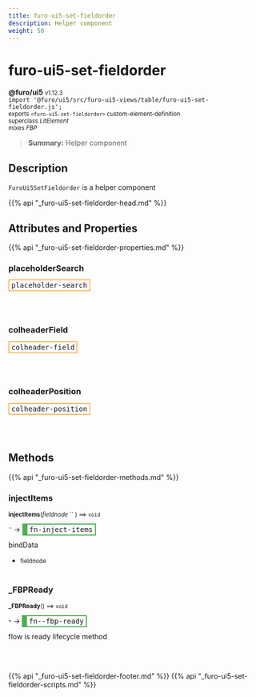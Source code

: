 ```yaml
---
title: furo-ui5-set-fieldorder
description: Helper component
weight: 50
---
```


# furo-ui5-set-fieldorder
**@furo/ui5** <small>v1.12.3</small>
<br>`import '@furo/ui5/src/furo-ui5-views/table/furo-ui5-set-fieldorder.js';`<small>
<br>exports `<furo-ui5-set-fieldorder>` custom-element-definition
<br>superclass *LitElement*
<br> mixes *FBP*</small>

> **Summary:** Helper component

## Description

`FuroUi5SetFieldorder` is a helper component

{{% api "_furo-ui5-set-fieldorder-head.md" %}}

## Attributes and Properties
{{% api "_furo-ui5-set-fieldorder-properties.md" %}}





### **placeholderSearch**

<span  style="border-width:2px; border-style: solid;border-color:  rgb(255, 182, 91);font-family:monospace; padding:2px 4px;">placeholder-search</span>
</small>


<br><br>

### **colheaderField**

<span  style="border-width:2px; border-style: solid;border-color:  rgb(255, 182, 91);font-family:monospace; padding:2px 4px;">colheader-field</span>
</small>


<br><br>

### **colheaderPosition**

<span  style="border-width:2px; border-style: solid;border-color:  rgb(255, 182, 91);font-family:monospace; padding:2px 4px;">colheader-position</span>
</small>


<br><br>

## Methods
{{% api "_furo-ui5-set-fieldorder-methods.md" %}}


### **injectItems**
<small>**injectItems**(*fieldnode* `` ) ⟹ `void`</small>

<small>`` </small> →
<span  style="border-width:2px 2px 2px 10px; border-style: solid;border-color:  rgb(76, 175, 80);font-family:monospace; padding:2px 4px;">fn-inject-items</span>

bindData

- <small>fieldnode </small>
<br><br>

### **_FBPReady**
<small>**_FBPReady**() ⟹ `void`</small>

<small>`*`</small> →
<span  style="border-width:2px 2px 2px 10px; border-style: solid;border-color:  rgb(76, 175, 80);font-family:monospace; padding:2px 4px;">fn--fbp-ready</span>

flow is ready lifecycle method

<br><br>







{{% api "_furo-ui5-set-fieldorder-footer.md" %}}
{{% api "_furo-ui5-set-fieldorder-scripts.md" %}}
